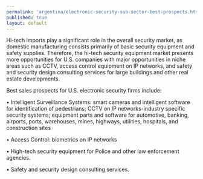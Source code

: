 ```yaml
--- 
permalink: 'argentina/electronic-security-sub-sector-best-prospects.html' 
published: true 
layout: default
---
```

Hi-tech imports play a significant role in the overall security market, as domestic manufacturing consists primarily of basic security equipment and safety supplies. Therefore, the hi-tech security equipment market presents more opportunities for U.S. companies with major opportunities in niche areas such as CCTV, access control equipment on IP networks, and safety and security design consulting services for large buildings and other real estate developments.

Best sales prospects for U.S. electronic security firms include:

•	Intelligent Surveillance Systems: smart cameras and intelligent software for identification of pedestrians; CCTV on IP networks-industry specific security systems; equipment parts and software for automotive, banking, airports, ports, warehouses, mines, highways, utilities, hospitals, and construction sites

•	Access Control: biometrics on IP networks

•	High-tech security equipment for Police and other law enforcement agencies.

•	Safety and security design consulting services.
